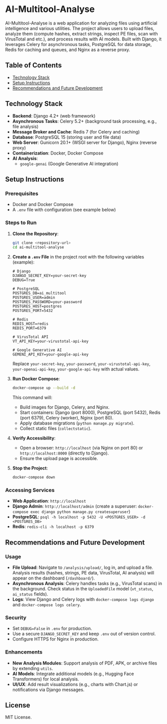 # AI-Multitool-Analyse

AI-Multitool-Analyse is a web application for analyzing files using artificial intelligence and various utilities. The project allows users to upload files, analyze them (compute hashes, extract strings, inspect PE files, scan with VirusTotal and etc.), and process results with AI models. Built with Django, it leverages Celery for asynchronous tasks, PostgreSQL for data storage, Redis for caching and queues, and Nginx as a reverse proxy.

## Table of Contents

- [Technology Stack](#technology-stack)
- [Setup Instructions](#setup-instructions)
- [Recommendations and Future Development](#recommendations-and-future-development)

## Technology Stack

- **Backend**: Django 4.2+ (web framework)
- **Asynchronous Tasks**: Celery 5.2+ (background task processing, e.g., file analysis)
- **Message Broker and Cache**: Redis 7 (for Celery and caching)
- **Database**: PostgreSQL 15 (storing user and file data)
- **Web Server**: Gunicorn 20.1+ (WSGI server for Django), Nginx (reverse proxy)
- **Containerization**: Docker, Docker Compose
- **AI Analysis**:
  - `google-genai` (Google Generative AI integration)

## Setup Instructions

### Prerequisites

- Docker and Docker Compose
- A `.env` file with configuration (see example below)

### Steps to Run

1. **Clone the Repository**:

   ```bash
   git clone <repository-url>
   cd ai-multitool-analyse
   ```

2. **Create a `.env` File** in the project root with the following variables (example):

   ```env
   # Django
   DJANGO_SECRET_KEY=your-secret-key
   DEBUG=True

   # PostgreSQL
   POSTGRES_DB=ai_multitool
   POSTGRES_USER=admin
   POSTGRES_PASSWORD=your-password
   POSTGRES_HOST=postgres
   POSTGRES_PORT=5432

   # Redis
   REDIS_HOST=redis
   REDIS_PORT=6379

   # VirusTotal API
   VT_API_KEY=your-virustotal-api-key

   # Google Generative AI
   GEMENI_API_KEY=your-google-api-key
   ```

   Replace `your-secret-key`, `your-password`, `your-virustotal-api-key`, `your-openai-api-key`, `your-google-api-key` with actual values.

3. **Run Docker Compose**:

   ```bash
   docker-compose up --build -d
   ```

   This command will:
   - Build images for Django, Celery, and Nginx.
   - Start containers: Django (port 8000), PostgreSQL (port 5432), Redis (port 6379), Celery (worker), Nginx (port 80).
   - Apply database migrations (`python manage.py migrate`).
   - Collect static files (`collectstatic`).

4. **Verify Accessibility**:
   - Open a browser: `http://localhost` (via Nginx on port 80) or `http://localhost:8000` (directly to Django).
   - Ensure the upload page is accessible.

5. **Stop the Project**:

   ```bash
   docker-compose down
   ```

### Accessing Services

- **Web Application**: `http://localhost`
- **Django Admin**: `http://localhost/admin` (create a superuser: `docker-compose exec django python manage.py createsuperuser`)
- **PostgreSQL**: `psql -h localhost -p 5432 -U <POSTGRES_USER> -d <POSTGRES_DB>`
- **Redis**: `redis-cli -h localhost -p 6379`

## Recommendations and Future Development

### Usage

- **File Upload**: Navigate to `/analysis/upload/`, log in, and upload a file. Analysis results (hashes, strings, PE data, VirusTotal, AI analysis) will appear on the dashboard (`/dashboard/`).
- **Asynchronous Analysis**: Celery handles tasks (e.g., VirusTotal scans) in the background. Check status in the `UploadedFile` model (`vt_status`, `ai_status` fields).
- **Logs**: View Django and Celery logs with `docker-compose logs django` and `docker-compose logs celery`.

### Security

- Set `DEBUG=False` in `.env` for production.
- Use a secure `DJANGO_SECRET_KEY` and keep `.env` out of version control.
- Configure HTTPS for Nginx in production.

### Enhancements

- **New Analysis Modules**: Support analysis of PDF, APK, or archive files by extending `utils`.
- **AI Models**: Integrate additional models (e.g., Hugging Face Transformers) for local analysis.
- **UI/UX**: Add result visualizations (e.g., charts with Chart.js) or notifications via Django messages.

## License

MIT License.
